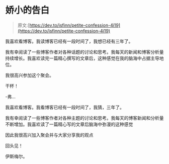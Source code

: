 # 娇小的告白

> 原文:[https://dev.to/isfinn/petite-confession-4i19](https://dev.to/isfinn/petite-confession-4i19)

我喜欢看博客。我读博客已经有一段时间了，我想已经有三年了。

我有幸阅读了一些博客作者对各种话题的讨论和思考。我每天的新闻和博客分析量持续增长。我喜欢读完一篇精心撰写的文章后，这种感觉在我的脑海中占据主导地位。

我很高兴参加这个聚会。

干杯！

-弗...

我喜欢看博客。我看博客已经有一段时间了，我猜，三年了。

我有幸阅读了一些博客作者对各种主题的讨论和思考。我每天的博客新闻和分析量不断增加。我喜欢读了一篇精心写的文章后脑海中弥漫的这种感觉

因此我很高兴加入聚会并与大家分享我的观点

回头见！

伊斯梅尔。